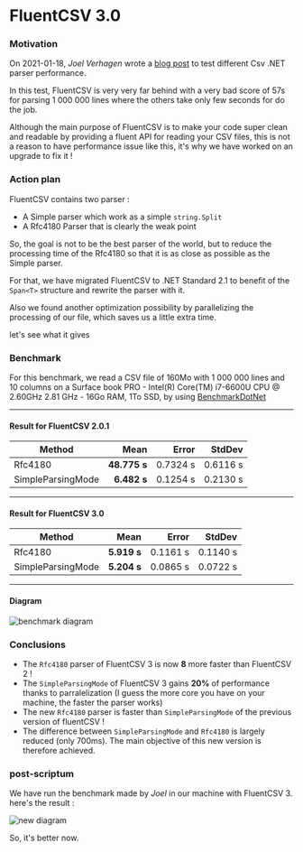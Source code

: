 

# FluentCSV 3.0
### Motivation
On 2021-01-18, *Joel Verhagen* wrote a [blog post](https://www.joelverhagen.com/blog/2020/12/fastest-net-csv-parsers) to test different Csv .NET parser performance.

In this test, FluentCSV is very very far behind with a very bad score of 57s for parsing 1 000 000 lines where the others take only few seconds for do the job.

Although the main purpose of FluentCSV is to make your code super clean and readable by providing a fluent API for reading your CSV files, this is not a reason to have performance issue like this, it's why we have worked on an upgrade to fix it !

### Action plan
FluentCSV contains two parser :
- A Simple parser which work as a simple `string.Split`
- A Rfc4180 Parser that is clearly the weak point

So, the goal is not to be the best parser of the world, but to reduce the processing time of the Rfc4180 so that it is as close as possible as the Simple parser.

For that, we have migrated FluentCSV to .NET Standard 2.1 to benefit of the `Span<T>` structure and rewrite the parser with it.

Also we found another optimization possibility by parallelizing the processing of our file, which saves us a little extra time.

let's see what it gives

### Benchmark
For this benchmark, we read a CSV file of 160Mo with 1 000 000 lines and 10 columns on a Surface book PRO - Intel(R) Core(TM) i7-6600U CPU @ 2.60GHz   2.81 GHz - 16Go RAM, 1To SSD, by using [BenchmarkDotNet](https://benchmarkdotnet.org/)

----
#### Result for FluentCSV 2.0.1
|            Method |     Mean |    Error |   StdDev |
|------------------ |---------:|---------:|---------:|
|           Rfc4180 | **48.775 s** | 0.7324 s | 0.6116 s |
| SimpleParsingMode |  **6.482 s** | 0.1254 s | 0.2130 s |
----
#### Result for FluentCSV 3.0
|            Method |    Mean |    Error |   StdDev |
|------------------ |--------:|---------:|---------:|
|           Rfc4180 | **5.919 s** | 0.1161 s | 0.1140 s |
| SimpleParsingMode | **5.204 s** | 0.0865 s | 0.0722 s |
---
#### Diagram
![benchmark diagram](https://github.com/aboudoux/FluentCSV/blob/master/Benchmark/graph.PNG)

### Conclusions
- The `Rfc4180` parser of FluentCSV 3 is now **8** more faster than FluentCSV 2 !
- The `SimpleParsingMode` of FluentCSV 3 gains **20%** of performance thanks to parralelization (I guess the more core you have on your machine, the faster the parser works)
- The new `Rfc4180` parser is faster than `SimpleParsingMode` of the previous version of fluentCSV !
- The difference between `SimpleParsingMode` and `Rfc4180` is largely reduced (only 700ms). The main objective of this new version is therefore achieved.
 
### post-scriptum
We have run the benchmark made by _Joel_ in our machine with FluentCSV 3. here's the result :

![new diagram](https://github.com/aboudoux/FluentCSV/blob/master/Benchmark/total.PNG)

So, it's better now.
